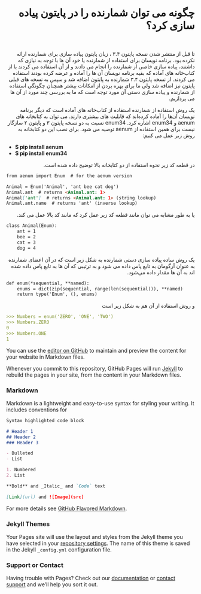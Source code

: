 <h1 dir="rtl">چگونه می توان شمارنده را در پایتون پیاده سازی کرد؟</h1>
<br>
<p dir="rtl">تا قبل از منتشر شدن نسخه پایتون ۳.۴ ، زبان پایتون پیاده سازی برای شمارنده ارائه نکرده بود. برنامه نویسان برای استفاده از شمارنده یا خود آن ها با توجه به نیازی که داشتند، پیاده سازی خاصی از شمارنده را انجام می دادند و از آن استفاده می کردند یا از کتاب‌خانه های آماده که بقیه برنامه نویسان آن ها را آماده و عرضه کرده بودند استفاده می کردند. از نسخه پایتون ۳.۴ شمارنده به پایتون اضافه شد و سپس به نسخه های قبلی پایتون نیز اضافه شد ولی ما برای بهره بردن از امکانات بیشتر همچنان چگونگی استفاده از شمارنده و پیاده سازی دستی آن مورد توجه است که ما به بررسی چند مورد از آن ها می پردازیم.</p>

<p dir="rtl">یک روش استفاده از شمارنده استفاده از کتاب‌خانه های آماده است که دیگر برنامه نویسان آن‌ها را آماده کرده‌اند که قابلیت های بیشتری دارند. می توان به کتابخانه های aenum و enum34 اشاره کرد. enum34 نسبت به دو نسخه پایتون ۳ و پایتون ۲ سازگار نیست برای همین استفاده از aenum توصیه می شود. برای نصب این دو کتابخانه به روش زیر عمل می کنیم: </p>

- **$ pip install aenum**
- **$ pip install enum34**

<p dir="rtl">در قطعه کد زیر نحوه استفاده از دو کتابخانه بالا توضیح داده شده است.</p>

```markdown
from aenum import Enum  # for the aenum version

Animal = Enum('Animal', 'ant bee cat dog')
Animal.ant  # returns <Animal.ant: 1>
Animal['ant']  # returns <Animal.ant: 1> (string lookup)
Animal.ant.name  # returns 'ant' (inverse lookup)
```

<p dir="rtl">یا به طور مشابه می توان مانند قطعه کد زیر عمل کرد که مانند کد بالا عمل می کند.</p>

```markdown
class Animal(Enum):
    ant = 1
    bee = 2
    cat = 3
    dog = 4
```

<p dir="rtl">یک روش ساده پیاده سازی دستی شمارنده به شکل زیر است که در آن اعضای شمارنده به عنوان آرگومان به تابع پاس داده می شود و به ترتیبی که آن ها به تابع پاس داده شده اند به آن ها مقدار داده می‌شود. </p>

```markdown
def enum(*sequential, **named):
    enums = dict(zip(sequential, range(len(sequential))), **named)
    return type('Enum', (), enums)
```
<p dir="rtl">و روش استفاده از آن هم به شکل زیر است</p>

```markdown
>>> Numbers = enum('ZERO', 'ONE', 'TWO')
>>> Numbers.ZERO
0
>>> Numbers.ONE
1
```


You can use the [editor on GitHub](https://github.com/mohammadroghani/research-assignment/edit/master/README.md) to maintain and preview the content for your website in Markdown files.

Whenever you commit to this repository, GitHub Pages will run [Jekyll](https://jekyllrb.com/) to rebuild the pages in your site, from the content in your Markdown files.

### Markdown

Markdown is a lightweight and easy-to-use syntax for styling your writing. It includes conventions for

```markdown
Syntax highlighted code block

# Header 1
## Header 2
### Header 3

- Bulleted
- List

1. Numbered
2. List

**Bold** and _Italic_ and `Code` text

[Link](url) and ![Image](src)
```

For more details see [GitHub Flavored Markdown](https://guides.github.com/features/mastering-markdown/).

### Jekyll Themes

Your Pages site will use the layout and styles from the Jekyll theme you have selected in your [repository settings](https://github.com/mohammadroghani/research-assignment/settings). The name of this theme is saved in the Jekyll `_config.yml` configuration file.

### Support or Contact

Having trouble with Pages? Check out our [documentation](https://help.github.com/categories/github-pages-basics/) or [contact support](https://github.com/contact) and we’ll help you sort it out.
